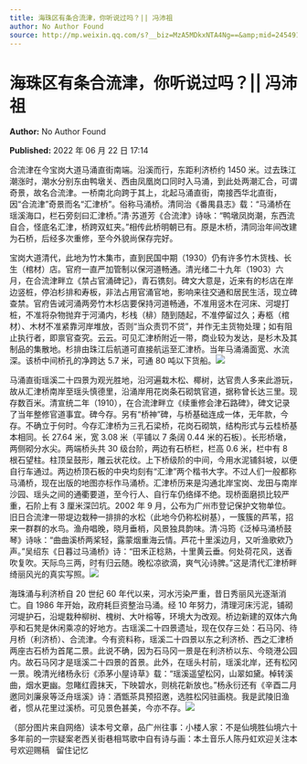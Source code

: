 ```yaml
---
title: 海珠区有条合流津，你听说过吗？|| 冯沛祖
author: No Author Found
source: http://mp.weixin.qq.com/s?__biz=MzA5MDkxNTA4Ng==&amp;mid=2454912364&amp;idx=1&amp;sn=a54fd66e05a88fd0cb15ec1abb678e11&amp;chksm=87a2350db0d5bc1bc49d254e98bfb980419a0600e94a79c6b698f7016dae6eeecab41f069b78#rd
---
```


# 海珠区有条合流津，你听说过吗？|| 冯沛祖

**Author:** No Author Found

**Published:** 2022 年 06 月 22 日 17:14

合流津在今宝岗大道马涌直街南端。沿溪而行，东距利济桥约 1450 米。过去珠江潮涨时，潮水分别东由鸭墩关、西由凤凰岗口同时入马涌，到此处两潮汇合，可谓奇景，故名合流津。一桥南北向跨于其上，北起马涌直街，南接西华北直街，因“合流津”奇景而名“汇津桥”。俗称马涌桥。清同治《番禺县志》载：“马涌桥在瑶溪海口，栏石旁刻曰汇津桥。”清·苏道芳《合流津》诗咏：“鸭墩凤岗潮，东西流自合，怪底名汇津，桥跨双虹夹。”相传此桥明朝已有。原是木桥，清同治年间改建为石桥，后经多次重修，至今外貌尚保存完好。

宝岗大道清代，此地为竹木集市，直到民国中期（1930）仍有许多竹木货栈、长生（棺材）店。官府一直严加管制以保河道畅通。清光绪二十九年（1903）六月，在合流津畔立《禁占官涌碑记》，青石镌刻。碑文大意是，近来有的杉店在岸边竖桩，停泊杉排和寿板，非法占用官涌官地，影响来往交通和居民生活，现立碑查禁。官府告诫河涌两旁竹木杉店要保持河道畅通，不准用竖木在河床、河堤打桩，不准将杂物抛弃于河涌内，杉栈（棑）随到随起，不准停留过久；寿柩（棺材）、木材不准紧靠河岸堆放，否则“当众责罚不贷”，并作无主货物处理；如有阻止执行者，即禀官查究。云云。可见汇津桥附近一带，商业较为发达，是杉木及其制品的集散地。杉排由珠江后航道可直接航运至汇津桥。当年马涌涌面宽、水流深。该桥中间桥孔的净跨达 5.7 米，可通 80 吨以下货船。![](https://mmbiz.qpic.cn/mmbiz_jpg/PJWG74pLsMaicib2bckzMudWNfcA2uOeCCVbndBiawDC0ORicictLjwpzut7VpJxIP4oL2ZiaZia1vF9wSiaCaiafoSmkKA/640)

马涌直街瑶溪二十四景为观光胜地，沿河遍栽木松、椰树，达官贵人多来此游玩，故从汇津桥南岸至瑶头慎德里，沿涌岸用花岗条石砌筑官道，据称曾长达三里。现存数百米。清宣统二年（1910），在合流津畔立《续重修会津石路碑》，碑文记录了当年整修官道事宜。碑今存。另有“桥神”碑，与桥基础连成一体，无年款，今存。不确立于何时。今存汇津桥为三孔石梁桥，花岗石砌筑，结构形式与云桂桥基本相同。长 27.64 米，宽 3.08 米（平铺以 7 条阔 0.44 米的石板）。长形桥墩，两侧砌分水尖。两端桥头共 30 级台阶，两边有石桥栏，栏高 0.6 米，栏中有 8 根石望柱。柱顶呈鼓形，雕云状花纹。上下桥级阶的中间，今用水泥铺斜坡，以便自行车通过。两边桥顶石板的中央均刻有“汇津”两个楷书大字。不过人们一般都称马涌桥，现在出版的地图亦标作马涌桥。汇津桥历来是沟通北岸宝岗、龙田与南岸沙园、瑶头之间的通衢要道，至今行人、自行车仍络绎不绝。现桥面磨损比较严重，石阶上有 3 厘米深凹坑。2002 年 9 月，公布为广州市登记保护文物单位。旧日合流津一带堤边栽种一排排的水松（此地今仍称松树基），一簇簇的芦苇，招来一群群的水鸟。渔舟唱晚，晓月垂梢，风景独具韵味。清·冯筠《泛棹马涌桥鼓琴》诗咏：“曲曲溪桥两桨轻，露蒙烟重海云情。芦花十里溪边月，又听渔歌欸乃声。”吴绍东《日暮过马涌桥》诗：“田禾正稔熟，十里黄云垂。何处荷花风，送香吹复吹。天际鸟三两，时有归云随。晚松凉欲滴，爽气沁诗脾。”这是清代汇津桥畔绮丽风光的真实写照。![](https://mmbiz.qpic.cn/mmbiz_jpg/PJWG74pLsMaicib2bckzMudWNfcA2uOeCCb2EZp0RznKmhtSrYQ6hicOHB9zqbEmhTGh5uPgz23miaXqjZwSZLrgxA/640)

海珠涌与利济桥自 20 世纪 60 年代以来，河水污染严重，昔日秀丽风光逐渐消亡。自 1986 年开始，政府耗巨资整治马涌。经 10 年努力，清理河床污泥，铺砌河堤护石，沿堤栽种柳树、槐树、大叶榕等，环境大为改观。桥边新建的双体六角亭和石凳是休闲乘凉的好地方。古瑶溪二十四景遗址，现在仅存三处：石马冈、待月桥（利济桥）、合流津。今有资料称，瑶溪二十四景以东之利济桥、西之汇津桥两座古石桥为首尾二景。此说不确，因为石马冈一景是在利济桥以东、今晓港公园内。故石马冈才是瑶溪二十四景的首景。此外，在瑶头村前，瑶溪北岸，还有松冈一景。晚清光绪杨永衍《添茅小屋诗草》载：“瑶溪遥望松冈，山翠如黛。棹转溪曲，烟水更幽。忽睹红霞抹天，下映碧水，则桃花新放也。”杨永衍还有《辛酉二月邀同刘廉泉等泛舟瑶溪》诗：酒甑茶具预招邀，选胜松冈驻画桡。我是武陵旧渔者，惯从花里过溪桥。可见景色甚美，今亦不存。![](https://mmbiz.qpic.cn/mmbiz_jpg/PJWG74pLsMaicib2bckzMudWNfcA2uOeCCzmDDicQ2V6mRIcqO68qmAUIA3Zt87pgxkWf5bqMTlOoE7Aar4aguYEQ/640)

（部分图片来自网络）读本号文章，品广州往事：小楼人家：不是仙境胜仙境六十多年前的一宗疑案老西关街巷相骂歌中自有诗与画：本土音乐人陈丹虹欢迎关注本号欢迎赐稿   留住记忆
